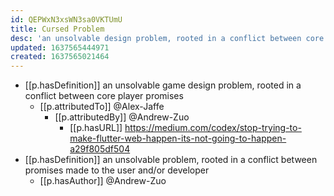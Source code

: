 ```yaml
---
id: QEPWxN3xsWN3sa0VKTUmU
title: Cursed Problem
desc: 'an unsolvable design problem, rooted in a conflict between core promises'
updated: 1637565444971
created: 1637565021464
---
```




- [[p.hasDefinition]] an unsolvable game design problem, rooted in a conflict between core player promises
  - [[p.attributedTo]] @Alex-Jaffe
    - [[p.attributedBy]] @Andrew-Zuo
      - [[p.hasURL]] https://medium.com/codex/stop-trying-to-make-flutter-web-happen-its-not-going-to-happen-a29f805df504
- [[p.hasDefinition]] an unsolvable problem, rooted in a conflict between promises made to the user and/or developer
  - [[p.hasAuthor]] @Andrew-Zuo
